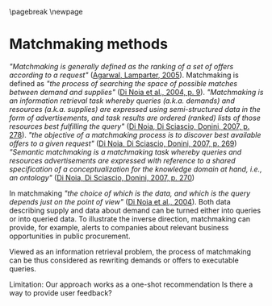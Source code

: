 \pagebreak
\newpage

# Matchmaking methods

*"Matchmaking is generally defined as the ranking of a set of offers according to a request"* ([Agarwal, Lamparter, 2005](#Agarwal2005)).
Matchmaking is defined as *"the process of searching the space of possible matches between demand and supplies"* ([Di Noia et al., 2004, p. 9](#DiNoia2004)).
*"Matchmaking is an information retrieval task whereby queries (a.k.a. demands) and resources (a.k.a. supplies) are expressed using semi-structured data in the form of advertisements, and task results are ordered (ranked) lists of those resources best fulfilling the query"* ([Di Noia, Di Sciascio, Donini, 2007, p. 278](#DiNoia2007)).
*"the objective of a matchmaking process is to discover best available offers to a given request"* ([Di Noia, Di Sciascio, Donini, 2007, p. 269](#DiNoia2007))
*"Semantic matchmaking is a matchmaking task whereby queries and resources advertisements are expressed  with reference to a shared specification of a conceptualization for the knowledge domain at hand, i.e., an         ontology"* ([Di Noia, Di Sciascio, Donini, 2007, p. 270](#DiNoia2007))

In matchmaking *"the choice of which is the data, and which is the query depends just on the point of view"* ([Di Noia et al., 2004](#DiNoia2004)).
Both data describing supply and data about demand can be turned either into queries or into queried data.
To illustrate the inverse direction, matchmaking can provide, for example, alerts to companies about relevant business opportunities in public procurement. 

Viewed as an information retrieval problem, the process of matchmaking can be thus considered as rewriting demands or offers to executable queries.

Limitation: Our approach works as a one-shot recommendation
Is there a way to provide user feedback?

<!--
Formalization of the methods should be provided.
We can start with a definition of the key entities involved in the matchmaking task.
-->

<!-- TODO: Add a diagram showing the technology stack involved in the matchmaker. -->

